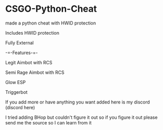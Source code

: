 # CSGO-Python-Cheat
made a python cheat with HWID protection

Includes HWID protection

Fully External

-=-Features-=-

Legit Aimbot with RCS

Semi Rage Aimbot with RCS

Glow ESP

Triggerbot

If you add more or have anything you want added here is my discord (discord here)

I tried adding BHop but couldn't figure it out so if you figure it out please send me the source so I can learn from it
